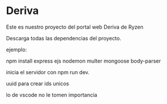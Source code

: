 # Deriva
Este es nuestro proyecto del portal web Deriva de Ryzen



Descarga todas las dependencias del proyecto.



ejemplo:


npm install express ejs nodemon multer mongoose body-parser

inicia el servidor con npm run dev.

uuid para crear ids unicos

lo de vscode no le tomen importancia
